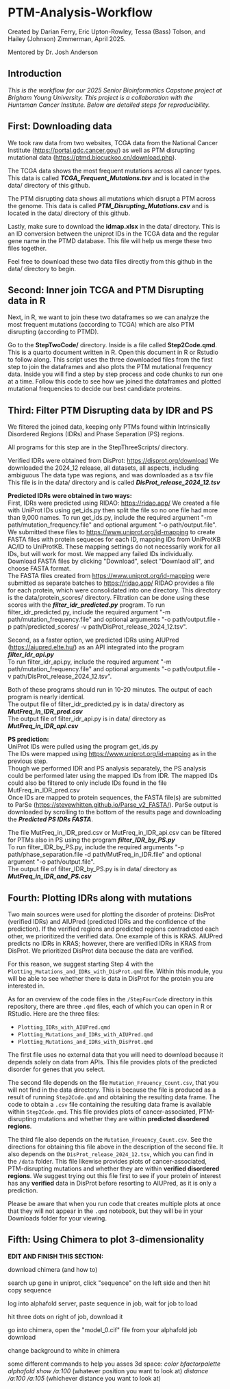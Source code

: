 # PTM-Analysis-Workflow
Created by Darian Ferry, Eric Upton-Rowley, Tessa (Bass) Tolson, and Hailey (Johnson) Zimmerman, April 2025.

Mentored by Dr. Josh Anderson

## Introduction
*This is the workflow for our 2025 Senior Bioinformatics Capstone project at Brigham Young University. 
This project is a collaboration with the Huntsman Cancer Institute.
Below are detailed steps for reproducibility.* 

## First: Downloading data
We took raw data from two websites, TCGA data from the National Cancer Institute (https://portal.gdc.cancer.gov/) as well as PTM disrupting mutational data (https://ptmd.biocuckoo.cn/download.php).

The TCGA data shows the most frequent mutations across all cancer types. This data is called ***TCGA_Frequent_Mutations.tsv*** and is located in the data/ directory of this github.

The PTM disrupting data shows all mutations which disrupt a PTM across the genome. This data is called ***PTM_Disrupting_Mutations.csv*** and is located in the data/ directory of this github.

Lastly, make sure to download the **idmap.xlsx** in the data/ directory. This is an ID conversion between the uniprot IDs in the TCGA data and the regular gene name in the PTMD database. This file will help us merge these two files together.

Feel free to download these two data files directly from this github in the data/ directory to begin.

## Second: Inner join TCGA and PTM Disrupting data in R
Next, in R, we want to join these two dataframes so we can analyze the most frequent mutations (according to TCGA) which are also PTM disrupting (according to PTMD).

Go to the **StepTwoCode/** directory. Inside is a file called **Step2Code.qmd**. This is a quarto document written in R. Open this document in R or Rstudio to follow along. This script uses the three downloaded files from the first step to join the dataframes and also plots the PTM mutational frequency data. Inside you will find a step by step process and code chunks to run one at a time. Follow this code to see how we joined the dataframes and plotted mutational frequencies to decide our best candidate proteins.

## Third: Filter PTM Disrupting data by IDR and PS
We filtered the joined data, keeping only PTMs found within Intrinsically Disordered Regions (IDRs) and Phase Separation (PS) regions.

All programs for this step are in the StepThreeScripts/ directory.

Verified IDRs were obtained from DisProt: https://disprot.org/download
We downloaded the 2024_12 release, all datasets, all aspects, including ambiguous
The data type was regions, and was downloaded as a tsv file
This file is in the data/ directory and is called ***DisProt_release_2024_12.tsv***

**Predicted IDRs were obtained in two ways:**  
First, IDRs were predicted using RIDAO: https://ridao.app/
We created a file with UniProt IDs using get_ids.py then split the file so no one file had more than 9,000 names.
To run get_ids.py, include the required argument "-m path/mutation_frequency.file" and optional argument "-o path/output.file".  
We submitted these files to https://www.uniprot.org/id-mapping to create FASTA files with protein sequeces for each ID, mapping IDs from UniProtKB AC/ID to UniProtKB.
These mapping settings do not necessarily work for all IDs, but will work for most.
We mapped any failed IDs individually.
Download FASTA files by clicking "Download", select "Downlaod all", and choose FASTA format.  
The FASTA files created from https://www.uniprot.org/id-mapping were submitted as separate batches to https://ridao.app/
RIDAO provides a file for each protein, which were consolidated into one directory.
This directory is the data/protein_scores/ directory.
Filtration can be done using these scores with the ***filter_idr_predicted.py*** program.
To run filter_idr_predicted.py, include the required argument "-m path/mutation_frequency.file" and optional arguments "-o path/output.file -p path/predicted_scores/ -v path/DisProt_release_2024_12.tsv".

Second, as a faster option, we predicted IDRs using AIUPred (https://aiupred.elte.hu/) as an API integrated into the program ***filter_idr_api.py***  
To run filter_idr_api.py, include the required argument "-m path/mutation_frequency.file" and optional arguments "-o path/output.file -v path/DisProt_release_2024_12.tsv".

Both of these programs should run in 10-20 minutes.
The output of each program is nearly identical.  
The output file of filter_idr_predicted.py is in data/ directory as ***MutFreq_in_IDR_pred.csv***  
The output file of filter_idr_api.py is in data/ directory as ***MutFreq_in_IDR_api.csv***

**PS prediction:**  
UniProt IDs were pulled using the program get_ids.py  
The IDs were mapped using https://www.uniprot.org/id-mapping as in the previous step.  
Though we performed IDR and PS analysis separately, the PS analysis could be performed later using the mapped IDs from IDR.
The mapped IDs could also be filtered to only include IDs found in the file MutFreq_in_IDR_pred.csv  
Once IDs are mapped to protein sequences, the FASTA file(s) are submitted to ParSe (https://stevewhitten.github.io/Parse_v2_FASTA/).
ParSe output is downloaded by scrolling to the bottom of the results page and downloading the ***Predicted PS IDRs FASTA***.

The file MutFreq_in_IDR_pred.csv or MutFreq_in_IDR_api.csv can be filtered for PTMs also in PS using the program ***filter_IDR_by_PS.py***  
To run filter_IDR_by_PS.py, include the required arguments "-p path/phase_separation.file -d path/MutFreq_in_IDR.file" and optional argument "-o path/output.file".  
The output file of filter_IDR_by_PS.py is in data/ directory as ***MutFreq_in_IDR_and_PS.csv***


## Fourth: Plotting IDRs along with mutations

Two main sources were used for plotting the disorder of proteins: DisProt (verified IDRs) and AIUPred (predicted IDRs and the confidence of the prediction). If the verified regions and predicted regions contradicted each other, we prioritized the verified data. One example of this is KRAS. AIUPred predicts no IDRs in KRAS; however, there are verified IDRs in KRAS from DisProt. We prioritized DisProt data because the data are verified. 

For this reason, we suggest starting Step 4 with the `Plotting_Mutations_and_IDRs_with_DisProt.qmd` file. Within this module, you will be able to see whether there is data in DisProt for the protein you are interested in.

As for an overview of the code files in the `/StepFourCode` directory in this repository, there are three `.qmd` files, each of which you can open in R or RStudio.
Here are the three files:

- `Plotting_IDRs_with_AIUPred.qmd`
- `Plotting_Mutations_and_IDRs_with_AIUPred.qmd`
- `Plotting_Mutations_and_IDRs_with_DisProt.qmd`

The first file uses no external data that you will need to download because it depends solely on data from APIs. This file provides plots of the predicted disorder for genes that you select.

The second file depends on the file `Mutation_Freuency_Count.csv`, that you will not find in the data directory. This is because the file is produced as a result of running `Step2Code.qmd` and obtaining the resulting data frame. The code to obtain a `.csv` file containing the resulting data frame is available within `Step2Code.qmd`. This file provides plots of cancer-associated, PTM-disrupting mutations and whether they are within **predicted disordered regions**. 

The third file also depends on the `Mutation_Freuency_Count.csv`. See the directions for obtaining this file above in the description of the second file. It also depends on the `DisProt_release_2024_12.tsv`, which you can find in the `/data` folder. This file likewise provides plots of cancer-associated, PTM-disrupting mutations and whether they are within **verified disordered regions**. We suggest trying out this file first to see if your protein of interest has any **verified** data in DisProt before resorting to AIUPred, as it is only a prediction.

Please be aware that when you run code that creates multiple plots at once that they will not appear in the `.qmd` notebook, but they will be in your Downloads folder for your viewing.

## Fifth: Using Chimera to plot 3-dimensionality
**EDIT AND FINISH THIS SECTION:**

download chimera (and how to)

search up gene in uniprot, click "sequence" on the left side and then hit copy sequence

log into alphafold server, paste sequence in job, wait for job to load

hit three dots on right of job, download it

go into chimera, open the "model_0.cif" file from your alphafold job download

change background to white in chimera 

some different commands to help you asses 3d space:
_color bfactorpalette alphafold_
_show /a:100_ (whatever position you want to look at)
_distance /a:100 /a:105_ (whichever distance you want to look at)
